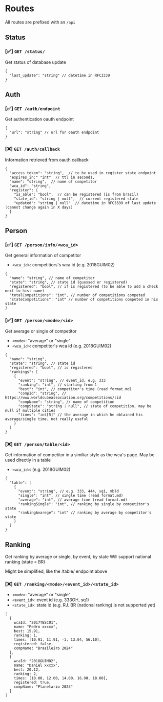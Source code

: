 # Routes

All routes are prefixed with an `/api`

## Status

### [✅] `GET /status/`

Get status of database update

```jsonc
{
  "last_update": "string" // datetime in RFC3339
}
```

## Auth

### [✅] `GET /auth/endpoint`

Get authentication oauth endpoint

```jsonc
{
  "url": "string" // url for oauth endpoint
}
```

### [❌] `GET /auth/callback`

Information retrieved from oauth callback

```jsonc
{
  "access_token": "string",  // to be used in register state endpoint
  "expires_in:" "int"  // ttl in seconds,
  "name": "string",  // name of competitor
  "wca_id": "string",
  "register": {
    "is_able": "bool",  // can be registered (is from brazil)
    "state_id": "string | null",  // current registered state
    "updated": "string | null"  // datetime in RFC3339 of last update (cannot change again in X days)
  }
}
```

## Person

### [✅] `GET /person/info/<wca_id>`

Get general information of competitor

- `<wca_id>`: competitiors's wca id (e.g. 2018GUIM02)

```jsonc
{
  "name": "string", // name of competitor
  "state": "string", // state id (guessed or registered)
  "registered": "bool", // if is registered (to be able to add a check next to hist name)
  "totalCompetitions": "int", // number of competitions competed
  "stateCompetitions": "int" // number of competitions competed in his state
}
```

### [✅] `GET /person/<mode>/<id>`

Get average or single of competitor

- `<mode>`: "average" or "single"
- `<wca_id>`: competitor's wca id (e.g. 2018GUIM02)

```jsonc
{
  "name": "string",
  "state": "string", // state id
  "registered": "bool", // is registered
  "rankings": [
    {
      "event": "string", // event_id, e.g. 333
      "ranking": "int", // starting from 1
      "best": "int", // competitor's time (read format.md)
      "compId": "string", // https://www.worldcubeassociation.org/competitions/:id
      "compName": "string", // name of competition
      "compState": "string | null", // state of competition, may be null if multiple cities
      "times": "int[5]" // the average in which he obtained his average/single time. not really useful
    }
  ]
}
```

### [❌] `GET /person/table/<id>`

Get information of competitor in a similiar style as the wca's page. May be used directly in a table

- `<wca_id>`: (e.g. 2018GUIM02)

```jsonc
{
  "table": [
    {
      "event": "string", // e.g. 333, 444, sq1, mbld
      "single": "int", // single time (read format.md)
      "average": "int", // average time (read format.md)
      "rankingSingle": "int", // ranking by single by competitor's state
      "rankingAvarege": "int" // ranking by average by competitor's state
    }
  ]
}
```

## Ranking

Get ranking by average or single, by event, by state
Will support national ranking (state = BR)

Might be simplified, like the /table/ endpoint above

### [❌] `GET /ranking/<mode>/<event_id>/<state_id>`

- `<mode>`: "average" or "single"
- `<event_id>`: event id (e.g. 333OH, sq1)
- `<state_id>`: state id (e.g. RJ. BR (national ranking) is not supported yet)

```text
[
  {
    wcaId: "2017TESC01",
    name: "Pedro xxxxx",
    best: 15.91,
    ranking: 1,
    times: [10.91, 11.91, -1, 13.04, 56.10],
    registered: false,
    compName: "Brasileiro 2024"
  },
  {
    wcaId: "2018GUIM02",
    name: "Daniel xxxxx",
    best: 20.12,
    ranking: 2,
    times: [10.00, 12.00, 14.00, 16.00, 18.00],
    registered: true,
    compName: "Planetario 2023"
  }
]
```
